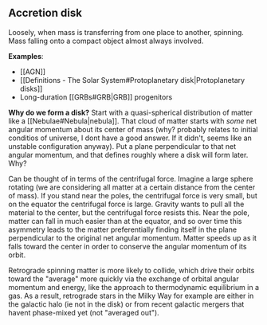 ## Accretion disk
Loosely, when mass is transferring from one place to another, spinning. Mass falling onto a compact object almost always involved.

**Examples**:
- [[AGN]]
- [[Definitions - The Solar System#Protoplanetary disk|Protoplanetary disks]]
- Long-duration [[GRBs#GRB|GRB]] progenitors

**Why do we form a disk?**
Start with a quasi-spherical distribution of matter like a [[Nebulae#Nebula|nebula]]. That cloud of matter starts with *some* net angular momentum about its center of mass (why? probably relates to initial conditios of universe, I dont have a good answer. If it didn't, seems like an unstable configuration anyway). Put a plane perpendicular to that net angular momentum, and that defines roughly where a disk will form later. Why?

Can be thought of in terms of the centrifugal force. Imagine a large sphere rotating (we are considering all matter at a certain distance from the center of mass). If you stand near the poles, the centrifugal force is very small, but on the equator the centrifugal force is large. Gravity wants to pull all the material to the center, but the centrifugal force resists this. Near the pole, matter can fall in much easier than at the equator, and so over time this asymmetry leads to the matter preferentially finding itself in the plane perpendicular to the original net angular momentum. Matter speeds up as it falls toward the center in order to conserve the angular momentum of its orbit. 

Retrograde spinning matter is more likely to collide, which drive their orbits toward the "average" more quickly via the exchange of orbital angular momentum and energy, like the approach to thermodynamic equilibrium in a gas. As a result, retrograde stars in the Milky Way for example are either in the galactic halo (ie not in the disk) or from recent galactic mergers that havent phase-mixed yet (not "averaged out").